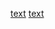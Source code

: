 [text](https://student-management-system-qn67.onrender.com)
[text](https://student-management-system-raw.onrender.com/students)